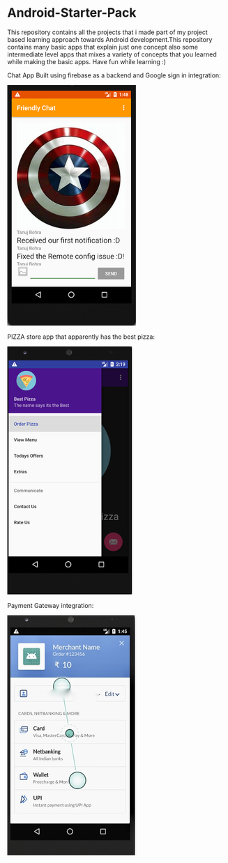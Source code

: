 # Android-Starter-Pack
This repository contains all the projects that i made part of my project based learning approach towards Android development.This repository contains many basic apps that explain just one concept also some intermediate level apps that mixes a variety of concepts that you learned while making the basic apps. Have fun while learning :)

Chat App Built using firebase as a backend and Google sign in integration:

![alt text](https://github.com/tanujbohra/Android-Starter-Pack/blob/master/git_images/chat_app.png)

PIZZA store app that apparently has the best pizza:

![alt text](https://github.com/tanujbohra/Android-Starter-Pack/blob/master/git_images/pizza_app.png)

Payment Gateway integration:

![alt text](https://github.com/tanujbohra/Android-Starter-Pack/blob/master/git_images/payment_gateway.jpg)
